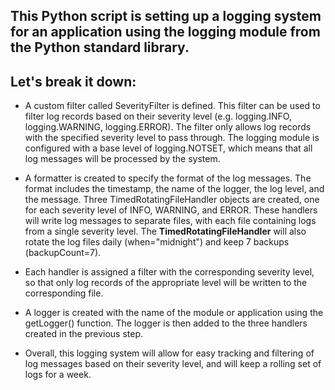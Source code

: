 <h2>This Python script is setting up a logging system for an application using the logging module from the Python standard library.</h2>

<h2>Let's break it down:</h2>

* A custom filter called SeverityFilter is defined. This filter can be used to filter log records based on their severity level (e.g. logging.INFO, logging.WARNING, logging.ERROR). The filter only allows log records with the specified severity level to pass through.
The logging module is configured with a base level of logging.NOTSET, which means that all log messages will be processed by the system.

* A formatter is created to specify the format of the log messages. The format includes the timestamp, the name of the logger, the log level, and the message.
Three TimedRotatingFileHandler objects are created, one for each severity level of INFO, WARNING, and ERROR. These handlers will write log messages to separate files, with each file containing logs from a single severity level. The **TimedRotatingFileHandler** will also rotate the log files daily (when="midnight") and keep 7 backups (backupCount=7).
* Each handler is assigned a filter with the corresponding severity level, so that only log records of the appropriate level will be written to the corresponding file.
* A logger is created with the name of the module or application using the getLogger() function. The logger is then added to the three handlers created in the previous step.
* Overall, this logging system will allow for easy tracking and filtering of log messages based on their severity level, and will keep a rolling set of logs for a week.
